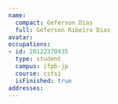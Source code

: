 ```yaml
---
name:
  compact: Geferson Dias
  full: Geferson Ribeiro Dias
avatar:
occupations:
- id: 20122370435
  type: student
  campus: ifpb-jp
  course: cstsi
  isFinished: true
addresses:
---
```

